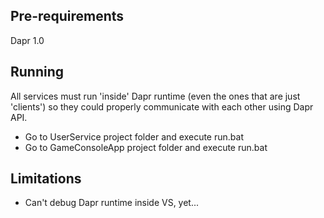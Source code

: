 ## Pre-requirements
Dapr 1.0

## Running

All services must run 'inside' Dapr runtime (even the ones that are just 'clients') so they could properly communicate with each other using Dapr API.

* Go to UserService project folder and execute run.bat
* Go to GameConsoleApp project folder and execute run.bat

## Limitations
- Can't debug Dapr runtime inside VS, yet...